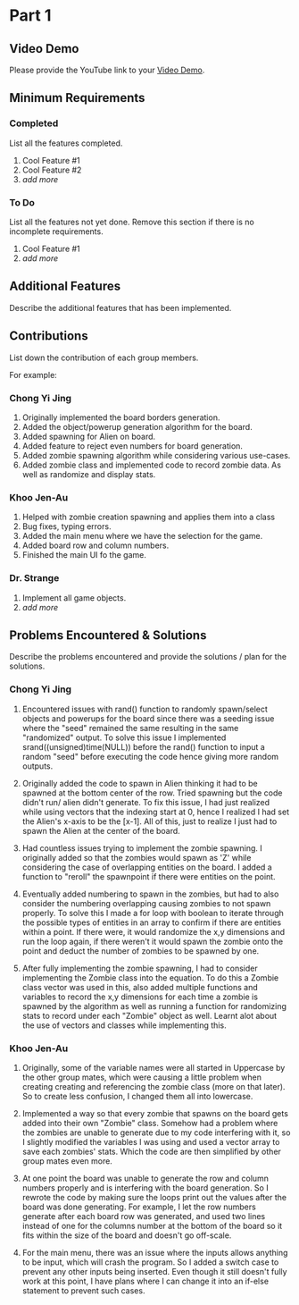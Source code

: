 # Part 1

## Video Demo

Please provide the YouTube link to your [Video Demo](https://youtube.com).

## Minimum Requirements

### Completed

List all the features completed.

1. Cool Feature #1
2. Cool Feature #2
3. *add more*

### To Do

List all the features not yet done. Remove this section if there is no incomplete requirements.

1. Cool Feature #1
2. *add more*

## Additional Features

Describe the additional features that has been implemented.

## Contributions

List down the contribution of each group members.

For example:

### Chong Yi Jing

1. Originally implemented the board borders generation. 
2. Added the object/powerup generation algorithm for the board.
3. Added spawning for Alien on board.
4. Added feature to reject even numbers for board generation.
5. Added zombie spawning algorithm while considering various use-cases. 
6. Added zombie class and implemented code to record zombie data. As well as randomize and display stats.

### Khoo Jen-Au

1. Helped with zombie creation spawning and applies them into a class
2. Bug fixes, typing errors.
3. Added the main menu where we have the selection for the game.
4. Added board row and column numbers.
5. Finished the main UI fo the game.

### Dr. Strange

1. Implement all game objects.
2. *add more*

## Problems Encountered & Solutions

Describe the problems encountered and provide the solutions / plan for the solutions.
### Chong Yi Jing

1. Encountered issues with rand() function to randomly spawn/select objects and powerups for the board since there was a seeding issue where the "seed" remained the same resulting in the same "randomized" output. To solve this issue I implemented srand((unsigned)time(NULL)) before the rand() function to input a random "seed" before executing the code hence giving more random outputs.

2. Originally added the code to spawn in Alien thinking it had to be spawned at the bottom center of the row. Tried spawning but the code didn't run/ alien didn't generate. To fix this issue, I had just realized while using vectors that the indexing start at 0, hence I realized I had set the Alien's x-axis to be the [x-1]. All of this, just to realize I just had to spawn the Alien at the center of the board.

3. Had countless issues trying to implement the zombie spawning. I originally added so that the zombies would spawn as 'Z' while considering the case of overlapping entities on the board. I added a function to "reroll" the spawnpoint if there were entities on the point.

4. Eventually added numbering to spawn in the zombies, but had to also consider the numbering overlapping causing zombies to not spawn properly. To solve this I made a for loop with boolean to iterate through the possible types of entities in an array to confirm if there are entities within a point. If there were, it would randomize the x,y dimensions and run the loop again, if there weren't it would spawn the zombie onto the point and deduct the number of zombies to be spawned by one.

5. After fully implementing the zombie spawning, I had to consider implementing the Zombie class into the equation. To do this a Zombie class vector was used in this, also added multiple functions and variables to record the x,y dimensions for each time a zombie is spawned by the algorithm as well as running a function for randomizing stats to record under each "Zombie" object as well. Learnt alot about the use of vectors and classes while implementing this.

### Khoo Jen-Au

1. Originally, some of the variable names were all started in Uppercase by the other group mates, which were causing a little problem when creating creating and referencing the zombie class (more on that later). So to create less confusion, I changed them all into lowercase.

2. Implemented a way so that every zombie that spawns on the board gets added into their own "Zombie" class. Somehow had a problem where the zombies are unable to generate due to my code interfering with it, so I slightly modified the variables I was using and used a vector array to save each zombies' stats. Which the code are then simplified by other group mates even more.

3. At one point the board was unable to generate the row and column numbers properly and is interfering with the board generation. So I rewrote the code by making sure the loops print out the values after the board was done generating. For example, I let the row numbers generate after each board row was generated, and used two lines instead of one for the columns number at the bottom of the board so it fits within the size of the board and doesn't go off-scale.

4. For the main menu, there was an issue where the inputs allows anything to be input, which will crash the program. So I added a switch case to prevent any other inputs being inserted. Even though it still doesn't fully work at this point, I have plans where I can change it into an if-else statement to prevent such cases.